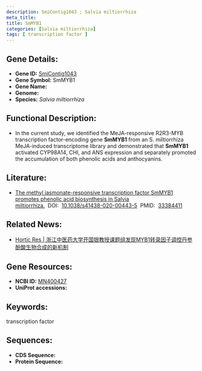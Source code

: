 ```yaml
---
description: SmiContig1043 ; Salvia miltiorrhiza
meta_title:
title: SmMYB1
categories: [Salvia miltiorrhiza]
tags: [ transcription factor ]
---
```


## Gene Details:
- **Gene ID:**	[SmiContig1043]()
- **Gene Symbol:** SmMYB1
- **Gene Name:** 
- **Genome:** []()
- **Species:** *Salvia miltiorrhiza*

## Functional Description:
   - In the current study, we identified the MeJA-responsive R2R3-MYB transcription factor-encoding gene **SmMYB1** from an S. miltiorrhiza MeJA-induced transcriptome library and demonstrated that **SmMYB1** activated CYP98A14, CHI, and ANS expression and separately promoted the accumulation of both phenolic acids and anthocyanins.

## Literature:
   - [The methyl jasmonate-responsive transcription factor SmMYB1 promotes phenolic acid biosynthesis in Salvia miltiorrhiza.]( https://academic.oup.com/hr/article/doi/10.1038/s41438-020-00443-5/6446671?login=true)&nbsp;&nbsp;DOI:&nbsp;&nbsp;[10.1038/s41438-020-00443-5](https://academic.oup.com/hr/article/doi/10.1038/s41438-020-00443-5/6446671?login=true)&nbsp;&nbsp;PMID:&nbsp;&nbsp;[33384411](https://pubmed.ncbi.nlm.nih.gov/33384411/)

## Related News:
   - [Hortic Res | 浙江中医药大学开国银教授课题组发现MYB1转录因子调控丹参酚酸生物合成的新机制](https://mp.weixin.qq.com/s?__biz=Mzg3MDEwNDEyMg==&mid=2247503207&idx=6&sn=b574f0d930dd70b9c8004fd3837835bb&chksm=ce906032f9e7e9242c6efd5e14b846b2c64024007eab51b297eca7d9ee2ebe8cb57723e0a5bc&scene=27#wechat_redirect)

## Gene Resources:
- **NCBI ID:** [MN400427](https://www.ncbi.nlm.nih.gov/gene/?term=MN400427)
- **UniProt accessions:** [](https://www.uniprot.org/uniprotkb//entry)

## Keywords:
transcription factor

## Sequences:
- **CDS Sequence:**
- **Protein Sequence:**
